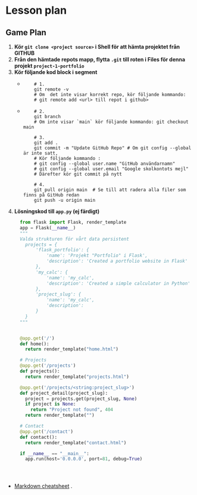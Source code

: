 # Lesson plan


## Game Plan

  1. **Kör `git clone <project source>` i Shell för att hämta projektet från GITHUB**
  2. **Från den hämtade repots mapp, flytta `.git` till roten i Files för denna projekt `project-1-portfolio`**  
  3. **Kör följande kod block i segment**
     - ```shell
           # 1.
           git remote -v   
           # Om  det inte visar korrekt repo, kör följande kommando: 
           # git remote add <url> till repot i github>
       ```

     - ```shell
           # 2.
           git branch
           # Om inte visar `main` kör följande kommando: git checkout main
       ```
       ```shell
           # 3.
           git add .
           git commit -m "Update GitHub Repo" # Om git config --global är inte satt, 
           # Kör följande kommando :
           # git config --global user.name "GitHub användarnamn"
           # git config --global user.email "Google skolkontots mejl"
           # Därefter kör git commit på nytt
       ```

       ```shell
           # 4.
           git pull origin main  # Se till att radera alla filer som finns på GitHub redan
           git push -u origin main
       ```
  4. **Lösningskod till `app.py` (ej färdigt)**
      ```Python
        from flask import Flask, render_template
        app = Flask(__name__)
        """
        Valda strukturen för vårt data persistent
          projects = {
              'flask_portfolio': {
                  'name': 'Projekt "Portfolio" i Flask',
                  'description': 'Created a portfolio website in Flask'
              },
              'my_calc': {
                  'name': 'my_calc',
                  'description': 'Created a simple calculator in Python'
              },
              'project_slug': {
                  'name': 'my_calc',
                  'description': 
              }     
          }
        """


        @app.get('/')
        def home():
          return render_template("home.html")

        # Projects
        @app.get('/projects')
        def projects():
          return render_template("projects.html")

        @app.get('/projects/<string:project_slug>')
        def project_detail(project_slug):
          project = projects.get(project_slug, None)
          if project is None:
            return "Project not found", 404
          return render_template("")

        # Contact
        @app.get('/contact')
        def contact():
          return render_template("contact.html")

        if __name__ == "__main__":
          app.run(host='0.0.0.0', port=81, debug=True)





  - [Markdown cheatsheet](https://gist.github.com/cuonggt/9b7d08a597b167299f0d) .


